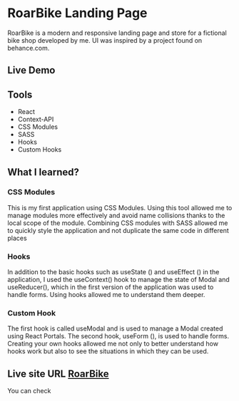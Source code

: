 # RoarBike Landing Page

RoarBike is a modern and responsive landing page and store for a fictional bike shop developed by me. UI was inspired by a project found on behance.com.

## Live Demo

## Tools

- React
- Context-API
- CSS Modules
- SASS
- Hooks
- Custom Hooks

## What I learned?

### CSS Modules

This is my first application using CSS Modules. Using this tool allowed me to manage modules more effectively and avoid name collisions thanks to the local scope of the module. Combining CSS modules with SASS allowed me to quickly style the application and not duplicate the same code in different places

### Hooks

In addition to the basic hooks such as useState () and useEffect () in the application, I used the useContext() hook to manage the state of Modal and useReducer(), which in the first version of the application was used to handle forms. Using hooks allowed me to understand them deeper.

### Custom Hook

The first hook is called useModal and is used to manage a Modal created using React Portals. The second hook, useForm (), is used to handle forms.
Creating your own hooks allowed me not only to better understand how hooks work but also to see the situations in which they can be used.

## Live site URL [RoarBike](https://roarbikes.vercel.app)

You can check
